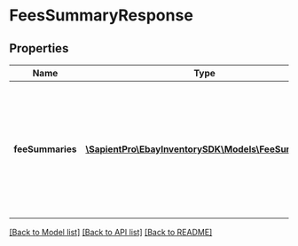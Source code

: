 # FeesSummaryResponse

## Properties
| Name             | Type                                                                  | Description                                                                                                                                                                                                                               | Notes      |
|------------------|-----------------------------------------------------------------------|-------------------------------------------------------------------------------------------------------------------------------------------------------------------------------------------------------------------------------------------|------------|
| **feeSummaries** | [**\SapientPro\EbayInventorySDK\Models\FeeSummary[]**](FeeSummary.md) | This container consists of an array of one or more listing fees that the seller can expect to pay for unpublished offers specified in the call request. Many fee types will get returned even when they are &lt;code&gt;0.0&lt;/code&gt;. | [optional] |

[[Back to Model list]](../../README.md#documentation-for-models) [[Back to API list]](../../README.md#documentation-for-api-endpoints) [[Back to README]](../../README.md)

